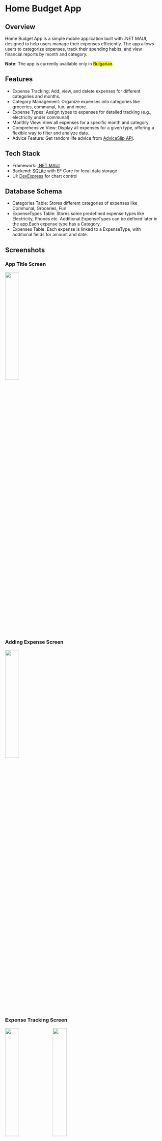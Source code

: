 # Home Budget App
## Overview

Home Budget App is a simple mobile application built with .NET MAUI, designed to help users manage their expenses efficiently. The app allows users to categorize expenses, track their spending habits, and view financial reports by month and category.

**Note:** The app is currently available only in <mark>Bulgarian</mark>. 

## Features

- Expense Tracking: Add, view, and delete expenses for different categories and months.
- Category Management: Organize expenses into categories like groceries, communal, fun, and more.
- Expense Types: Assign types to expenses for detailed tracking (e.g., electricity under communal).
- Monthly View: View all expenses for a specific month and category.
- Comprehensive View: Display all expenses for a given type, offering a flexible way to filter and analyze data.
- Advice Feature: Get random life advice from [AdviceSlip API](https://api.adviceslip.com/).

## Tech Stack

- Framework: [.NET MAUI](https://dotnet.microsoft.com/en-us/apps/maui)
- Backend: [SQLite](https://www.sqlite.org/) with EF Core for local data storage
- UI: [DevExpress](https://www.devexpress.com/) for chart control

## Database Schema

- Categories Table: Stores different categories of expenses like Communal, Groceries, Fun
- ExpenseTypes Table: Stores some predefined expense types like Electricity, Phones etc. Additional ExpenseTypes can be defined later in the app.Each expense type has a Category.
- Expenses Table: Each expense is linked to a ExpenseType, with additional fields for amount and date.


## Screenshots
### App Title Screen
<img src="https://github.com/user-attachments/assets/e268c9a5-6a83-49b4-a986-fc2776ee9f47" width=30%/>


### Adding Expense Screen
<img src="https://github.com/user-attachments/assets/7ecb23ea-f4d0-48ec-993a-2cee1af8c595" width=30%/>



### Expense Tracking Screen
<img src="https://github.com/user-attachments/assets/3b5e7b35-7438-4063-a201-94a4b571b4f9" width=30%/>
<img src="https://github.com/user-attachments/assets/55cb0a5b-88f5-45bb-8766-63831a4f0936" width=30%/>


### Expenses By Category Screen
<img src="https://github.com/user-attachments/assets/709d6883-cb62-426a-ac4d-92944530cc79" width=30%/>

## Future Improvements
 - Multi-language support (Currently only in Bulgarian)
 - Nicer Navigation transitions

## Try the App

You can download the latest version of the Home Budget App for testing purposes:

- [Download Home Budget App (APK)](https://www.dropbox.com/scl/fi/1ulcc5oiypqb5pyp40qh1/com.companyname.budgethelper-arm64-v8a-Signed.apk?rlkey=w4imv1b1z7ml8t92g4ql4dmor&dl=0)

### Important Notes:
- This app uses a **self-signed certificate**, which means you may receive security warnings during installation. Please only install if you're comfortable with that.
- The app is currently in a **beta stage** and is not intended for professional or production use.
  
### Installation Instructions for Android:
1. Download the APK from the link above.
2. On your device, go to **Settings** > **Security** > **Unknown Sources** and enable it to allow installations from sources other than the Play Store.
3. Open the APK file and follow the prompts to install the app.
4. After installation, you can disable "Unknown Sources" for added security.
